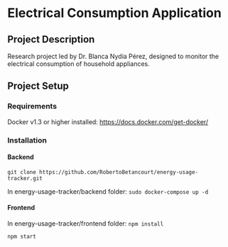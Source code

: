# Electrical Consumption Application

## Project Description
Research project led by Dr. Blanca Nydia Pérez, designed to monitor the electrical consumption of household appliances.

## Project Setup

### Requirements
Docker v1.3 or higher installed: https://docs.docker.com/get-docker/

### Installation

#### Backend
`git clone https://github.com/RobertoBetancourt/energy-usage-tracker.git`

In energy-usage-tracker/backend folder:
`sudo docker-compose up -d`

#### Frontend
In energy-usage-tracker/frontend folder:
`npm install`

`npm start`
